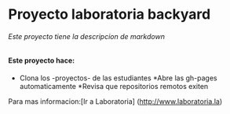 # Proyecto laboratoria backyard

###### Este proyecto tiene la descripcion de _markdown_

#### Este proyecto hace:

* Clona los -proyectos- de las estudiantes
*Abre las gh-pages automaticamente
*Revisa que repositorios remotos exiten

Para mas informacion:[Ir a Laboratoria] (http://www.laboratoria.la)